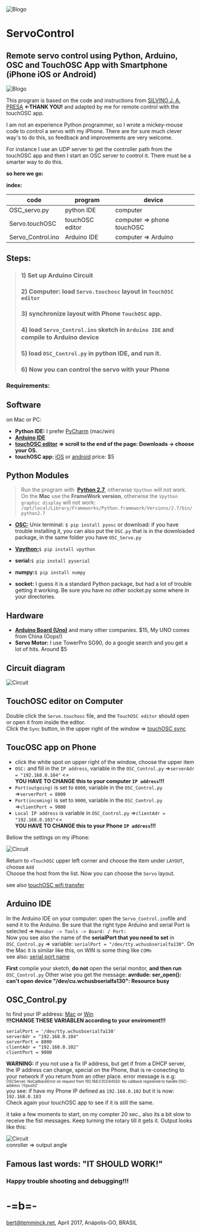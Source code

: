 
![Blogo](image/LOGOs.png)
# ServoControl
## Remote servo control using Python, Arduino, OSC and TouchOSC App with Smartphone (iPhone iOS or Android)
![Blogo](image/header.png)

This program is based on the code and instructions from [SILVINO J. A. PRESA](http://www.silvinopresa.com/how-to/python/control-a-servo-with-arduino-and-python-vpython/)
**<-THANK YOU!** and adapted by me for remote control with the touchOSC app.  

I am not an experience Python programmer, so I wrote a mickey-mouse code to control a servo with my iPhone.
There are for sure much clever way's to do this, so feedback and improvements are very welcome.

For instance I use an UDP server to get the controller path from the touchOSC app and then I start an OSC server to control it. There must be a smarter way to do this.

**so here we go:**  

**index:**

| code  | program |device|
| ------------- | ------------- |------------- |
| OSC_servo.py  | python IDE  |computer  |
| Servo.touchOSC  | touchOSC editor  |computer => phone touchOSC |
| Servo_Control.ino  | Arduino IDE  |computer => Arduino |

## Steps:

> ### 1) Set up Arduino Circuit
> ### 2) Computer: load ```Servo.touchosc``` layout in ```TouchOSC editor```
> ### 3) synchronize layout with Phone ```TouchOSC``` app.
> ### 4) load ```Servo_Control.ino``` sketch in ```Arduino IDE``` and compile to Arduino device
> ### 5)  load ```OSC_Control.py``` in python IDE, and run it.
> ### 6) Now you can control the servo with your Phone

### Requirements:
## Software
on Mac or PC:  

* **Python IDE:** I prefer [PyCharm](https://www.jetbrains.com/pycharm/) (mac/win) 
* **[Arduino IDE](https://www.arduino.cc/en/main/software)**
* [**touchOSC editor**](https://hexler.net/software/touchosc) **=> scroll to the end of the page: Downloads -> choose your OS.**  
*  **touchOSC app:** [iOS](https://hexler.net/software/touchosc) or [android](https://hexler.net/software/touchosc-android)  price: $5

## Python Modules
> Run the program with  [**Python 2.7**](https://python.org), otherwise ```Vpython``` will not work.  
> On the **Mac** use the **FrameWork version**, otherwise the ```Vpython graphic display``` will not work: ```/opt/local/Library/Frameworks/Python.framework/Versions/2.7/bin/python2.7```

* [**OSC:**](https://github.com/ptone/pyosc) Unix terminal: ```$ pip install pyosc``` or download: 
if you have trouble installing it, you can also put the ```OSC.py``` that is in the downloaded package, in the same folder you have ```OSC_Servo.py```

* [**Vpython:**](http://vpython.org)```$ pip install vpython```
* **serial:**```$ pip install pyserial```
* **numpy:**```$ pip install numpy```
* **socket:** I guess it is a standard Python package, but had a lot of trouble getting it working. Be sure you have no other socket.py some where in your directories.

## Hardware
* [**Arduino Board (Uno)**](https://www.arduino.cc) and many other companies. $15, My UNO comes from China (Oops!)
* **Servo Motor:** I use TowerPro SG90, do a google search and you get a lot of hits. Around $5

## Circuit diagram
![Circuit](image/circuit.png)



## TouchOSC editor on Computer

Double click the ```Servo.touchosc``` file, and the ```TouchOSC editor``` should open or open it from inside the editor.  
 Click the ```Sync``` button, in the upper right of the window => [touchOSC sync](https://hexler.net/docs/touchosc-editor-sync)

## ToucOSC app on Phone
* click the white spot on upper right of the window, choose the upper item  
* ```OSC:``` and fill in the ```IP address```, variable in the ```OSC_Control.py``` =>```serverAdr = "192.168.0.104"``` <=  
**YOU HAVE TO CHANGE this to your computer ```IP address```!!!** 
* ```Port(outgoing)``` is set to ```8000```, variable in the ```OSC_Control.py``` =>```serverPort = 8000```
* ```Port(incoming)``` is set to ```9000```, variable in the ```OSC_Control.py``` =>```clientPort = 9000```
* ```Local IP address``` is variable in  ```OSC_Control.py``` =>```clientAdr = "192.168.0.103"```<=  
**YOU HAVE TO CHANGE this to your Phone ```IP address```!!!**  

Bellow the settings on my iPhone:

![Circuit](image/touchNet.png)  

Return to ```<TouchOSC``` upper left corner and choose the item under ```LAYOUT```, choose ```Add```   
Choose the host from the list. 
Now you can choose the ```Servo``` layout.  

see also [touchOSC wifi transfer](https://hexler.net/docs/touchosc-configuration-layout-transfer-wifi)

## Arduino IDE
In the Arduino IDE on your computer: open the ```Servo_Control.ino```file and send it to the Arduino. Be sure that the right type Arduino and serial Port is selected => ```Menubar -> Tools -> Board: / Port:```  
Now you see also the name of the **serialPort that you need to set** in ```OSC_Control.py``` => variable: ```serialPort = "/dev/tty.wchusbserialfa130"```. On the Mac it is similar like this, on WIN is some thing like ```COMn```  
see also: [serial port name](https://learn.adafruit.com/ftdi-friend/com-slash-serial-port-name)

**First** compile your sketch, **do not** open the serial monitor, **and then run** ```OSC_Control.py``` Other wise you get the message: 
**avrdude: ser_open(): can't open device "/dev/cu.wchusbserialfa130": Resource busy**


## OSC_Control.py
 
to find your IP address: [Mac](http://osxdaily.com/2010/11/21/find-ip-address-mac/) or [Win](https://support.microsoft.com/en-us/help/15291/windows-find-pc-ip-address)  
**!!!CHANGE THESE VARIABLEN according to your enviroment!!!**

 
```
serialPort = '/dev/tty.wchusbserialfa130'
serverAdr = "192.168.0.104"
serverPort = 8000
clientAdr = "192.168.0.102"
clientPort = 9000
```

**WARNING:** if you not use a fix IP address, but get if from a DHCP server, the IP address can change, special on the Phone, that is re-conecting to your network if you return from an other place.
error message is e.g:  
<sup><small>OSCServer: NoCallbackError on request from 192.168.0.103:64550: No callback registered to handle OSC-address '/1/push2'</small></sup>  
you see: if have my Phone IP defined as ```192.168.0.102``` but it is now: ```192.168.0.103```   
Check again your touchOSC app to see if it is still the same.
  
it take a few moments to start, on my compter 20 sec., also its a bit slow to receive the fist messages. Keep turning the rotary till it gets it. Output looks like this:

![Circuit](image/python_con.png)  
conroller => output angle

## Famous last words: "IT SHOULD WORK!" 
### Happy trouble shooting and debugging!!! 
# -=b=-
 <bert@temminck.net>, April 2017, Anápolis-GO, BRASIL
